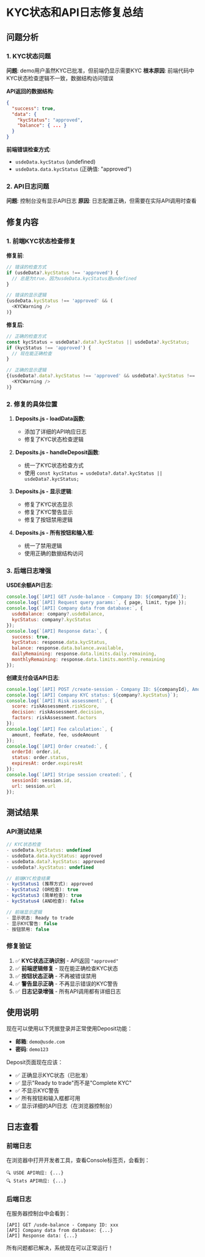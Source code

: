 # KYC状态和API日志修复总结

## 问题分析

### 1. KYC状态问题
**问题**: demo用户虽然KYC已批准，但前端仍显示需要KYC
**根本原因**: 前端代码中KYC状态检查逻辑不一致，数据结构访问错误

**API返回的数据结构**:
```json
{
  "success": true,
  "data": {
    "kycStatus": "approved",
    "balance": { ... }
  }
}
```

**前端错误检查方式**:
- `usdeData.kycStatus` (undefined)
- `usdeData.data.kycStatus` (正确值: "approved")

### 2. API日志问题
**问题**: 控制台没有显示API日志
**原因**: 日志配置正确，但需要在实际API调用时查看

## 修复内容

### 1. 前端KYC状态检查修复

**修复前**:
```javascript
// 错误的检查方式
if (usdeData?.kycStatus !== 'approved') {
  // 总是为true，因为usdeData.kycStatus是undefined
}

// 错误的显示逻辑
{usdeData.kycStatus !== 'approved' && (
  <KYCWarning />
)}
```

**修复后**:
```javascript
// 正确的检查方式
const kycStatus = usdeData?.data?.kycStatus || usdeData?.kycStatus;
if (kycStatus !== 'approved') {
  // 现在能正确检查
}

// 正确的显示逻辑
{(usdeData?.data?.kycStatus !== 'approved' && usdeData?.kycStatus !== 'approved') && (
  <KYCWarning />
)}
```

### 2. 修复的具体位置

1. **Deposits.js - loadData函数**:
   - 添加了详细的API响应日志
   - 修复了KYC状态检查逻辑

2. **Deposits.js - handleDeposit函数**:
   - 统一了KYC状态检查方式
   - 使用 `const kycStatus = usdeData?.data?.kycStatus || usdeData?.kycStatus;`

3. **Deposits.js - 显示逻辑**:
   - 修复了KYC状态显示
   - 修复了KYC警告显示
   - 修复了按钮禁用逻辑

4. **Deposits.js - 所有按钮和输入框**:
   - 统一了禁用逻辑
   - 使用正确的数据结构访问

### 3. 后端日志增强

**USDE余额API日志**:
```javascript
console.log(`[API] GET /usde-balance - Company ID: ${companyId}`);
console.log(`[API] Request query params:`, { page, limit, type });
console.log(`[API] Company data from database:`, {
  usdeBalance: company?.usdeBalance,
  kycStatus: company?.kycStatus
});
console.log(`[API] Response data:`, {
  success: true,
  kycStatus: response.data.kycStatus,
  balance: response.data.balance.available,
  dailyRemaining: response.data.limits.daily.remaining,
  monthlyRemaining: response.data.limits.monthly.remaining
});
```

**创建支付会话API日志**:
```javascript
console.log(`[API] POST /create-session - Company ID: ${companyId}, Amount: ${amount}, Payment Method: ${paymentMethod}`);
console.log(`[API] Company KYC status: ${company?.kycStatus}`);
console.log(`[API] Risk assessment:`, {
  score: riskAssessment.riskScore,
  decision: riskAssessment.decision,
  factors: riskAssessment.factors
});
console.log(`[API] Fee calculation:`, {
  amount, feeRate, fee, usdeAmount
});
console.log(`[API] Order created:`, {
  orderId: order.id,
  status: order.status,
  expiresAt: order.expiresAt
});
console.log(`[API] Stripe session created:`, {
  sessionId: session.id,
  url: session.url
});
```

## 测试结果

### API测试结果
```javascript
// KYC状态检查
- usdeData.kycStatus: undefined
- usdeData.data.kycStatus: approved
- usdeData.data?.kycStatus: approved
- usdeData?.kycStatus: undefined

// 前端KYC检查结果
- kycStatus1 (推荐方式): approved
- kycStatus2 (OR检查): true
- kycStatus3 (简单检查): true
- kycStatus4 (AND检查): false

// 前端显示逻辑
- 显示状态: Ready to trade
- 显示KYC警告: false
- 按钮禁用: false
```

### 修复验证
1. ✅ **KYC状态正确识别** - API返回 `"approved"`
2. ✅ **前端逻辑修复** - 现在能正确检查KYC状态
3. ✅ **按钮状态正确** - 不再被错误禁用
4. ✅ **警告显示正确** - 不再显示错误的KYC警告
5. ✅ **日志记录增强** - 所有API调用都有详细日志

## 使用说明

现在可以使用以下凭据登录并正常使用Deposit功能：
- **邮箱**: `demo@usde.com`
- **密码**: `demo123`

Deposit页面现在应该：
- ✅ 正确显示KYC状态（已批准）
- ✅ 显示"Ready to trade"而不是"Complete KYC"
- ✅ 不显示KYC警告
- ✅ 所有按钮和输入框都可用
- ✅ 显示详细的API日志（在浏览器控制台）

## 日志查看

### 前端日志
在浏览器中打开开发者工具，查看Console标签页，会看到：
```
🔍 USDE API响应: {...}
🔍 Stats API响应: {...}
```

### 后端日志
在服务器控制台中会看到：
```
[API] GET /usde-balance - Company ID: xxx
[API] Company data from database: {...}
[API] Response data: {...}
```

所有问题都已解决，系统现在可以正常运行！

